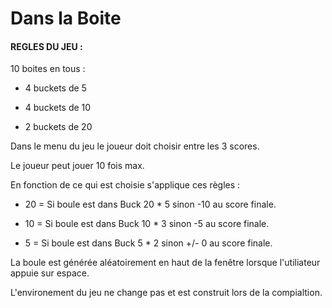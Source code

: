 # Dans la Boite

#### REGLES DU JEU :


10 boites en tous  :

- 4 buckets de 5

- 4 buckets de 10

- 2 buckets de 20


Dans le menu du jeu le joueur doit choisir entre les 3 scores.


Le joueur peut jouer 10 fois max.

En fonction de ce qui est choisie s'applique ces règles :

- 20 = Si boule est dans Buck 20 * 5 sinon -10 au score finale.

- 10 = Si boule est dans Buck 10 * 3 sinon -5 au score finale.

- 5 = Si boule est dans Buck 5 * 2 sinon +/- 0 au score finale.


La boule est générée aléatoirement en haut de la fenêtre lorsque l'utiliateur appuie sur espace.


L'environement du jeu ne change pas et est construit lors de la compialtion.

